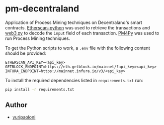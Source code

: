 # pm-decentraland

Application of Process Mining techniques on Decentraland's smart contracts. [Etherscan-python](https://github.com/pcko1/etherscan-python) was used to retrieve the transactions and [web3.py](https://web3py.readthedocs.io/en/stable/) to decode the `input` field of each transaction. [PM4Py](https://pm4py.fit.fraunhofer.de/) was used to run Process Mining techniques.

To get the Python scripts to work, a `.env` file with the following content should be provided:

```
ETHERSCAN_API_KEY=<api_key>
GETBLOCK_ENDPOINT=https://eth.getblock.io/mainnet/?api_key=<api_key>
INFURA_ENDPOINT=https://mainnet.infura.io/v3/<api_key>
```

To install the required dependencies listed in `requirements.txt` run:

```bash
pip install -r requirements.txt
```

## Author

- [yuripaoloni](https://github.com/yuripaoloni)
